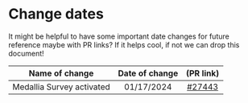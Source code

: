 # Change dates
It might be helpful to have some important date changes for future reference maybe with PR links? If it helps cool, if not we can drop this document! 

| Name of change | Date of change | (PR link) |
| --- | :---: | :---: |
| Medallia Survey activated | 01/17/2024 | [#27443](https://github.com/department-of-veterans-affairs/vets-website/pull/27443) |
